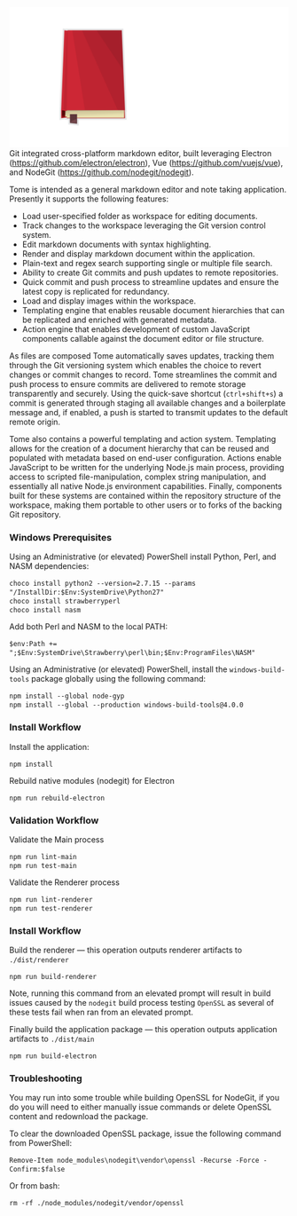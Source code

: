 ![tome](/assets/icon/tome.github.png)
Git integrated cross-platform markdown editor, built leveraging Electron (https://github.com/electron/electron), Vue (https://github.com/vuejs/vue), and NodeGit (https://github.com/nodegit/nodegit).

Tome is intended as a general markdown editor and note taking application.
Presently it supports the following features:

- Load user-specified folder as workspace for editing documents.
- Track changes to the workspace leveraging the Git version control system.
- Edit markdown documents with syntax highlighting.
- Render and display markdown document within the application.
- Plain-text and regex search supporting single or multiple file search.
- Ability to create Git commits and push updates to remote repositories.
- Quick commit and push process to streamline updates and ensure the latest copy is replicated for redundancy.
- Load and display images within the workspace.
- Templating engine that enables reusable document hierarchies that can be replicated and enriched with generated metadata.
- Action engine that enables development of custom JavaScript components callable against the document editor or file structure.

As files are composed Tome automatically saves updates, tracking them through the Git versioning system which enables the choice to revert changes or commit changes to record.  Tome streamlines the commit and push process to ensure commits are delivered to remote storage transparently and securely.  Using the quick-save shortcut (`ctrl+shift+s`) a commit is generated through staging all available changes and a boilerplate message and, if enabled, a push is started to transmit updates to the default remote origin.

Tome also contains a powerful templating and action system. Templating allows for the creation of a document hierarchy that can be reused and populated with metadata based on end-user configuration.  Actions enable JavaScript to be written for the underlying Node.js main process, providing access to scripted file-manipulation, complex string manipulation, and essentially all native Node.js environment capabilities.  Finally, components built for these systems are contained within the repository structure of the workspace, making them portable to other users or to forks of the backing Git repository.


### Windows Prerequisites
Using an Administrative (or elevated) PowerShell install Python, Perl, and NASM dependencies:
```
choco install python2 --version=2.7.15 --params "/InstallDir:$Env:SystemDrive\Python27"
choco install strawberryperl
choco install nasm
```

Add both Perl and NASM to the local PATH:
```
$env:Path += ";$Env:SystemDrive\Strawberry\perl\bin;$Env:ProgramFiles\NASM"
```

Using an Administrative (or elevated) PowerShell, install the `windows-build-tools` package
globally using the following command:
```
npm install --global node-gyp
npm install --global --production windows-build-tools@4.0.0
```

### Install Workflow

Install the application:
```
npm install
```

Rebuild native modules (nodegit) for Electron
```
npm run rebuild-electron
```

### Validation Workflow
Validate the Main process
```
npm run lint-main
npm run test-main
```

Validate the Renderer process
```
npm run lint-renderer
npm run test-renderer
```

### Install Workflow
Build the renderer &mdash; this operation outputs renderer artifacts to `./dist/renderer`
```
npm run build-renderer
```
Note, running this command from an elevated prompt will result in build issues caused by
the `nodegit` build process testing `OpenSSL` as several of these tests fail when ran from
an elevated prompt.

Finally build the application package &mdash; this operation outputs application artifacts
to `./dist/main`
```
npm run build-electron
```

### Troubleshooting
You may run into some trouble while building OpenSSL for NodeGit, if you do you will need
to either manually issue commands
or delete OpenSSL content and redownload the package.

To clear the downloaded OpenSSL package, issue the following command from PowerShell:
```
Remove-Item node_modules\nodegit\vendor\openssl -Recurse -Force -Confirm:$false
```

Or from bash:
```
rm -rf ./node_modules/nodegit/vendor/openssl
```
